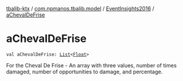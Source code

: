 [tbalib-ktx](../../index.md) / [com.npmanos.tbalib.model](../index.md) / [EventInsights2016](index.md) / [aChevalDeFrise](./a-cheval-de-frise.md)

# aChevalDeFrise

`val aChevalDeFrise: `[`List`](https://kotlinlang.org/api/latest/jvm/stdlib/kotlin.collections/-list/index.html)`<`[`Float`](https://kotlinlang.org/api/latest/jvm/stdlib/kotlin/-float/index.html)`>`

For the Cheval De Frise - An array with three values, number of times damaged, number of opportunities to damage, and percentage.

